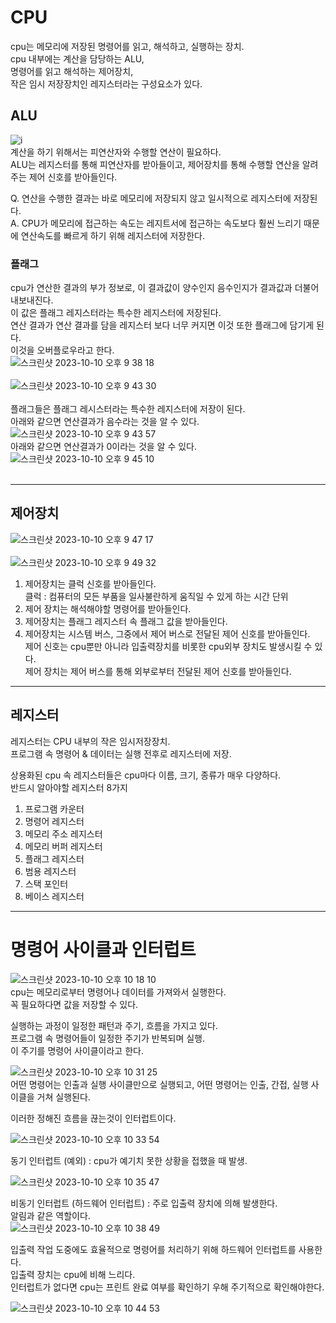 # CPU
cpu는 메모리에 저장된 명령어를 읽고, 해석하고, 실행하는 장치. <br>
cpu 내부에는 계산을 담당하는 ALU, <br>
명령어를 읽고 해석하는 제어장치,<br>
작은 임시 저장장치인 레지스터라는 구성요소가 있다. 

## ALU
![i](https://github.com/Youth787/SSAFY_CS_Study/assets/90955152/b0e68b24-1692-4687-b4cb-b29646be599b)<br>
계산을 하기 위해서는 피연산자와 수행할 연산이 필요하다. <br>
ALU는 레지스터를 통해 피연산자를 받아들이고, 제어장치를 통해 수행할 연산을 알려주는 제어 신호를 받아들인다.  <br>

Q. 연산을 수행한 결과는 바로 메모리에 저장되지 않고 일시적으로 레지스터에 저장된다. <br>
A. CPU가 메모리에 접근하는 속도는 레지트서에 접근하는 속도보다 훨씬 느리기 때문에 연산속도를 빠르게 하기 위해 레지스터에 저장한다. 

### 플래그 
cpu가 연산한 결과의 부가 정보로, 이 결과값이 양수인지 음수인지가 결과값과 더불어 내보내진다. <br>
이 값은 플래그 레지스터라는 특수한 레지스터에 저장된다. <br>
연산 결과가 연산 결과를 담을 레지스터 보다 너무 커지면 이것 또한 플래그에 담기게 된다. <br>
이것을 오버플로우라고 한다. <br>
![스크린샷 2023-10-10 오후 9 38 18](https://github.com/Youth787/SSAFY_CS_Study/assets/90955152/f56f5202-4a74-4f75-8238-3c51e9624c77)
<br>
<br>
![스크린샷 2023-10-10 오후 9 43 30](https://github.com/Youth787/SSAFY_CS_Study/assets/90955152/12bc7489-7af3-4e57-b9ee-bcf512f17208)
<br>
<br>
플래그들은 플래그 레시스터라는 특수한 레지스터에 저장이 된다. <br>
아래와 같으면 연산결과가 음수라는 것을 알 수 있다.<br>
![스크린샷 2023-10-10 오후 9 43 57](https://github.com/Youth787/SSAFY_CS_Study/assets/90955152/15155b26-d54d-4dc5-afba-8348922c9ee2)<br>
아래와 같으면 연산결과가 0이라는 것을 알 수 있다. <br>
![스크린샷 2023-10-10 오후 9 45 10](https://github.com/Youth787/SSAFY_CS_Study/assets/90955152/9b9d5a6d-f000-4649-92c9-f0948177b29b)<br>
<br>

-----

## 제어장치 
![스크린샷 2023-10-10 오후 9 47 17](https://github.com/Youth787/SSAFY_CS_Study/assets/90955152/90974c2a-d63e-4cd6-b2d6-069e35e1d9e0) <br>
<br>
![스크린샷 2023-10-10 오후 9 49 32](https://github.com/Youth787/SSAFY_CS_Study/assets/90955152/026209c6-e665-4989-975e-a36eadba5f60)
 <br>
1. 제어장치는 클럭 신호를 받아들인다.  <br>
클럭 : 컴퓨터의 모든 부품을 일사불란하게 움직일 수 있게 하는 시간 단위 <br>
2. 제어 장치는 해석해야할 명령어를 받아들인다. <br>
3. 제어장치는 플래그 레지스터 속 플래그 값을 받아들인다.<br>
4. 제어장치는 시스템 버스, 그중에서 제어 버스로 전달된 제어 신호를 받아들인다.<br>
   제어 신호는 cpu뿐만 아니라 입출력장치를 비롯한 cpu외부 장치도 발생시킬 수 있다.<br>
   제어 장치는 제어 버스를 통해 외부로부터 전달된 제어 신호를 받아들인다.<br>

-----

## 레지스터 

레지스터는 CPU 내부의 작은 임시저장장치. <br>
프로그램 속 명령어 & 데이터는 실행 전후로 레지스터에 저장. <br>

상용화된 cpu 속 레지스터들은 cpu마다 이름, 크기, 종류가 매우 다양하다. <br>
반드시 알아야할 레지스터 8가지 <br>
1. 프로그램 카운터<br>
2. 명령어 레지스터<br>
3. 메모리 주소 레지스터<br>
4. 메모리 버퍼 레지스터<br>
5. 플래그 레지스터<br>
6. 범용 레지스터<br>
7. 스택 포인터<br>
8. 베이스 레지스터<br>


---
# 명령어 사이클과 인터럽트

![스크린샷 2023-10-10 오후 10 18 10](https://github.com/Youth787/SSAFY_CS_Study/assets/90955152/e4da2b72-4b30-496b-ad51-8b12edc87c79)<br>
cpu는 메모리로부터 명령어나 데이터를 가져와서 실행한다. <br>
꼭 필요하다면 값을 저장할 수 있다. <br>

실행하는 과정이 일정한 패턴과 주기, 흐름을 가지고 있다.<br>
프로그램 속 명령어들이 일정한 주기가 반복되며 실행. <br>
이 주기를 명령어 사이클이라고 한다. <br>

![스크린샷 2023-10-10 오후 10 31 25](https://github.com/Youth787/SSAFY_CS_Study/assets/90955152/614ad0cf-da1c-41ff-9e4e-44a81f21cc0f) <br>
어떤 명령어는 인출과 실행 사이클만으로 실행되고, 어떤 명령어는 인출, 간접, 실행 사이클을 거쳐 실행된다.  <br>

이러한 정해진 흐름을 끊는것이 인터럽트이다.  <br>

![스크린샷 2023-10-10 오후 10 33 54](https://github.com/Youth787/SSAFY_CS_Study/assets/90955152/96bc671e-15b9-4927-8456-acf2a877674d)<br>

동기 인터럽트 (예외) : cpu가 예기치 못한 상황을 접했을 때 발생. <br>

 ![스크린샷 2023-10-10 오후 10 35 47](https://github.com/Youth787/SSAFY_CS_Study/assets/90955152/2e406019-d51e-4c09-800e-8e14ebc9b870)<br>

비동기 인터럽트 (하드웨어 인터럽트) : 주로 입출력 장치에 의해 발생한다. <br>
알림과 같은 역할이다. <br>
![스크린샷 2023-10-10 오후 10 38 49](https://github.com/Youth787/SSAFY_CS_Study/assets/90955152/75d288ee-dcd2-4fb2-ae0f-37ab3ae6622f)<br>

입출력 작업 도중에도 효율적으로 명령어를 처리하기 위해 하드웨어 인터럽트를 사용한다.  <br>
입출력 장치는 cpu에 비해 느리다. <br>
인터럽트가 없다면 cpu는 프린트 완료 여부를 확인하기 우해 주기적으로 확인해야한다.  <br>

![스크린샷 2023-10-10 오후 10 44 53](https://github.com/Youth787/SSAFY_CS_Study/assets/90955152/8a488e68-518a-4f66-886d-9c10eea73d36) <br>








